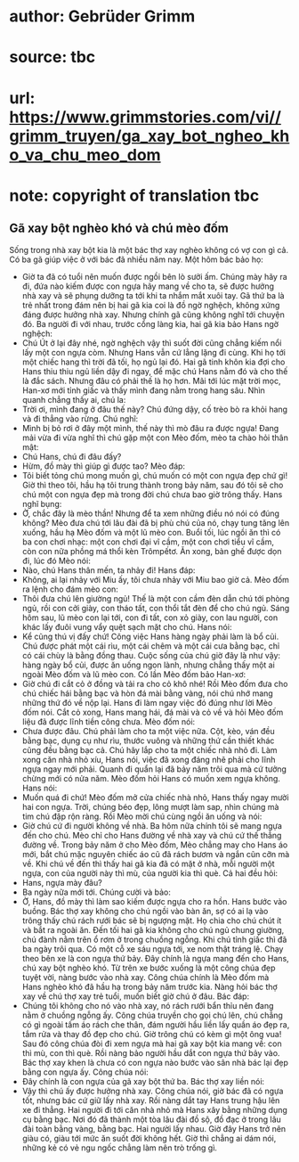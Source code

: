 # author: Gebrüder Grimm
# source: tbc
# url: https://www.grimmstories.com/vi//grimm_truyen/ga_xay_bot_ngheo_kho_va_chu_meo_dom
# note: copyright of translation tbc

## Gã xay bột nghèo khó và chú mèo đốm 

Sống trong nhà xay bột kia là một bác thợ xay nghèo không có vợ con gì
cả. Có ba gã giúp việc ở với bác đã nhiều năm nay. Một hôm bác bảo họ:
- Giờ ta đã có tuổi nên muốn được ngồi bên lò sưởi ấm. Chúng mày hãy ra
đi, đứa nào kiếm được con ngựa hãy mang về cho ta, sẽ được hưởng nhà xay
và sẽ phụng dưỡng ta tới khi ta nhắm mắt xuôi tay.
Gã thứ ba là trẻ nhất trong đám nên bị hai gã kia coi là đồ ngờ nghệch,
không xứng đáng được hưởng nhà xay. Nhưng chính gã cũng không nghĩ tới
chuyện đó.
Ba người đi với nhau, trước cổng làng kia, hai gã kia bảo Hans ngờ
nghệch:
- Chú Út ở lại đây nhé, ngờ nghệch vậy thì suốt đời cũng chẳng kiếm nổi
lấy một con ngựa còm.
Nhưng Hans vẫn cứ lẳng lặng đi cùng. Khi họ tới một chiếc hang thì trời
đã tối, họ ngủ lại đó. Hai gã tinh khôn kia đợi cho Hans thiu thiu ngủ
liền dậy đi ngay, để mặc chú Hans nằm đó và cho thế là đắc sách. Nhưng
đâu có phải thế là họ hơn.
Mãi tới lúc mặt trời mọc, Han-xơ mới tỉnh giấc và thấy mình đang nằm
trong hang sâu. Nhìn quanh chẳng thấy ai, chú la:
- Trời ơi, mình đang ở đâu thế này?
Chú đứng dậy, cố trèo bò ra khỏi hang và đi thẳng vào rừng. Chú nghĩ:
- Mình bị bỏ rơi ở đây một mình, thế này thì mò đâu ra được ngựa!
Đang mải vừa đi vừa nghĩ thì chú gặp một con Mèo đốm, mèo ta chào hỏi
thân mật:
- Chú Hans, chú đi đâu đấy?
- Hừm, đồ mày thì giúp gì được tao?
Mèo đáp:
- Tôi biết tỏng chú mong muốn gì, chú muốn có một con ngựa đẹp chứ gì!
Giờ thì theo tôi, hầu hạ tôi trung thành trong bảy năm, sau đó tôi sẽ
cho chú một con ngựa đẹp mà trong đời chú chưa bao giờ trông thấy.
Hans nghĩ bụng:
- Ờ, chắc đây là mèo thần! Nhưng để ta xem những điều nó nói có đúng
không?
Mèo đưa chú tới lâu đài đã bị phù chú của nó, chạy tung tăng lên xuống,
hầu hạ Mèo đốm và một lũ mèo con. Buổi tối, lúc ngồi ăn thì có ba con
chơi nhạc: một con chơi đại vĩ cầm, một con chơi tiểu vĩ cầm, còn con
nữa phồng má thổi kèn Trômpếtơ.
Ăn xong, bàn ghế được dọn đi, lúc đó Mèo nói:
- Nào, chú Hans thân mến, ta nhảy đi!
Hans đáp:
- Không, ai lại nhảy với Miu ấy, tôi chưa nhảy với Miu bao giờ cả.
Mèo đốm ra lệnh cho đám mèo con:
- Thôi đưa chú lên giường ngủ!
Thế là một con cầm đèn dẫn chú tới phòng ngủ, rồi con cởi giày, con tháo
tất, con thổi tắt đèn để cho chú ngủ.
Sáng hôm sau, lũ mèo con lại tới, con đi tất, con xỏ giày, con lau
người, con khác lấy đuôi vung vẩy quệt sạch mặt cho chú. Hans nói:
- Kể cũng thú vị đấy chứ!
Công việc Hans hàng ngày phải làm là bổ củi. Chú được phát một cái rìu,
một cái chêm và một cái cưa bằng bạc, chỉ có cái chùy là bằng đồng thau.
Cuộc sống của chú giờ đây là như vậy: hàng ngày bổ củi, được ăn uống
ngon lành, nhưng chẳng thấy một ai ngoài Mèo đốm và lũ mèo con.
Có lần Mèo đốm bảo Han-xơ:
- Giờ chú đi cắt cỏ ở đồng và tải ra cho cỏ khô nhé!
Rồi Mèo đốm đưa cho chú chiếc hái bằng bạc và hòn đá mài bằng vàng, nói
chú nhớ mang những thứ đó về nộp lại.
Hans đi làm ngay việc đó đúng như lời Mèo đốm nói.
Cắt cỏ xong, Hans mang hái, đá mài và cỏ về và hỏi Mèo đốm liệu đã được
lĩnh tiền công chưa. Mèo đốm nói:
- Chưa được đâu. Chú phải làm cho ta một việc nữa. Cột, kèo, ván đều
bằng bạc, dụng cụ như rìu, thước vuông và những thứ cần thiết khác cũng
đều bằng bạc cả. Chú hãy lắp cho ta một chiếc nhà nhỏ đi.
Làm xong căn nhà nhỏ xíu, Hans nói, việc đã xong đáng nhẽ phải cho lĩnh
ngựa ngay mới phải.
Quanh đi quẩn lại đã bảy năm trôi qua mà cứ tưởng chừng mới có nửa năm.
Mèo đốm hỏi Hans có muốn xem ngựa không. Hans nói:
- Muốn quá đi chứ!
Mèo đốm mở cửa chiếc nhà nhỏ, Hans thấy ngay mười hai con ngựa. Trời,
chúng béo đẹp, lông mượt làm sap, nhìn chúng mà tim chú đập rộn ràng.
Rồi Mèo mời chú cùng ngồi ăn uống và nói:
- Giờ chú cứ đi người không về nhà. Ba hôm nữa chính tôi sẽ mang ngựa
đến cho chú.
Mèo chỉ cho Hans đường về nhà xay và chú cứ thế thẳng đường về. Trong
bảy năm ở cho Mèo đốm, Mèo chẳng may cho Hans áo mới, bắt chú mặc nguyên
chiếc áo cũ đã rách bươm và ngắn cũn cỡn mà về.
Khi chú về đến thì thấy hai gã kia đã có mặt ở nhà, mỗi người một ngựa,
con của người này thì mù, của người kia thì què. Cả hai đều hỏi:
- Hans, ngựa mày đâu?
- Ba ngày nữa mới tới.
Chúng cười và bảo:
- Ờ, Hans, đồ mày thì làm sao kiếm được ngựa cho ra hồn.
Hans bước vào buồng. Bác thợ xay không cho chú ngồi vào bàn ăn, sợ có ai
lạ vào trông thấy chú rách rưới bác sẽ bị ngượng mặt. Họ chia cho chú
chút ít và bắt ra ngoài ăn. Đến tối hai gã kia không cho chú ngủ chung
giường, chú đành nằm trên ổ rơm ở trong chuồng ngỗng. Khi chú tỉnh giấc
thì đã ba ngày trôi qua. Có một cỗ xe sáu ngựa tới, xe nom thật tráng
lệ. Chạy theo bên xe là con ngựa thứ bảy. Đây chính là ngựa mang đến cho
Hans, chú xay bột nghèo khó.
Từ trên xe bước xuống là một công chúa đẹp tuyệt vời, nàng bước vào nhà
xay. Công chúa chính là Mèo đốm mà Hans nghèo khó đã hầu hạ trong bảy
năm trước kia.
Nàng hỏi bác thợ xay về chú thợ xay trẻ tuổi, muốn biết giờ chú ở đâu.
Bác đáp:
- Chúng tôi không cho nó vào nhà xay, nó rách rưới bẩn thỉu nên đang nằm
ở chuồng ngỗng ấy.
Công chúa truyền cho gọi chú lên, chú chẳng có gì ngoài tấm áo rách che
thân, đám người hầu liền lấy quần áo đẹp ra, tắm rửa và thay đồ đẹp cho
chú. Giờ trông chú có kèm gì một ông vua!
Sau đó công chúa đòi đi xem ngựa mà hai gã xay bột kia mang về: con thì
mù, con thì què. Rồi nàng bảo người hầu dắt con ngựa thứ bảy vào. Bác
thợ xay khen là chưa có con ngựa nào bước vào sân nhà bác lại đẹp bằng
con ngựa ấy. Công chúa nói:
- Đây chính là con ngựa của gã xay bột thứ ba.
Bác thợ xay liền nói:
- Vậy thì chú ấy được hưởng nhà xay.
Công chúa nói, giờ bác đã có ngựa tốt, nhưng bác cứ giữ lấy nhà xay. Rồi
nàng dắt tay Hans trung hậu lên xe đi thẳng. Hai người đi tới căn nhà
nhỏ mà Hans xây bằng những dụng cụ bằng bạc. Nơi đó đã thành một tòa lâu
đài đồ sộ, đồ đạc ở trong lâu đài toàn bằng vàng, bằng bạc.
Hai người lấy nhau. Giờ đây Hans trở nên giàu có, giàu tới mức ăn suốt
đời không hết. Giờ thì chẳng ai dám nói, những kẻ có vẻ ngu ngốc chẳng
làm nên trò trống gì.
